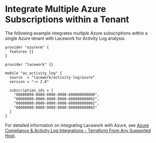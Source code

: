 # Integrate Multiple Azure Subscriptions within a Tenant

The following example integrates multiple Azure subscriptions within a
single Azure tenant with Lacework for Activity Log analysis.

```hcl
provider "azurerm" {
  features {}
}

provider "lacework" {}

module "az_activity_log" {
  source  = "lacework/activity-log/azure"
  version = "~> 2.0"

  subscription_ids = [
    "00000000-0000-0000-0000-000000000000",
    "00000000-0000-0000-0000-000000000001",
    "00000000-0000-0000-0000-000000000002",
    "00000000-0000-0000-0000-000000000003"
  ]
}
```

For detailed information on integrating Lacework with Azure, see [Azure Compliance & Activity Log Integrations - Terraform From Any Supported Host](https://docs.lacework.com/onboarding/azure-compliance-and-activity-log-integrations-terraform-from-any-supported-host).
